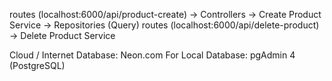 routes (localhost:6000/api/product-create) -> Controllers -> Create Product Service -> Repositories (Query)
routes (localhost:6000/api/delete-product)                -> Delete Product Service


Cloud / Internet Database: Neon.com
For Local Database: pgAdmin 4 (PostgreSQL)